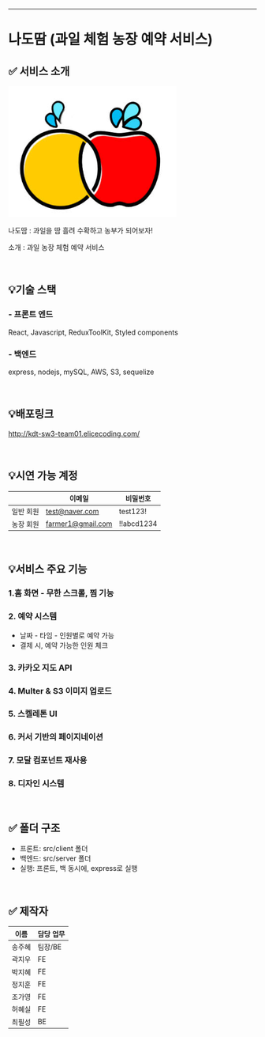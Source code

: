 <hr />

# 나도땀 (과일 체험 농장 예약 서비스)

## ✅ 서비스 소개

![nadoddam](./client/public/nadoddam.jpg)

나도땀 : 과일을 땀 흘려 수확하고 농부가 되어보자!

소개 : 과일 농장 체험 예약 서비스

<br />

## 💡기술 스택

### - 프론트 엔드

React, Javascript, ReduxToolKit, Styled components

### - 백엔드

express, nodejs, mySQL, AWS, S3, sequelize

<br />

## 💡배포링크

http://kdt-sw3-team01.elicecoding.com/

<br />

## 💡시연 가능 계정

|           | 이메일            | 비밀번호   |
| --------- | ----------------- | ---------- |
| 일반 회원 | test@naver.com    | test123!   |
| 농장 회원 | farmer1@gmail.com | !!abcd1234 |

<br />

## 💡서비스 주요 기능

### 1.홈 화면 - 무한 스크롤, 찜 기능

### 2. 예약 시스템

- 날짜 - 타임 - 인원별로 예약 가능
- 결제 시, 예약 가능한 인원 체크

### 3. 카카오 지도 API

### 4. Multer & S3 이미지 업로드

### 5. 스켈레톤 UI

### 6. 커서 기반의 페이지네이션

### 7. 모달 컴포넌트 재사용

### 8. 디자인 시스템

<br />

## ✅ 폴더 구조

- 프론트: src/client 폴더
- 백엔드: src/server 폴더
- 실행: 프론트, 백 동시에, express로 실행

<br />

## ✅ 제작자

| 이름   | 담당 업무 |
| ------ | --------- |
| 송주혜 | 팀장/BE   |
| 곽지우 | FE        |
| 박지혜 | FE        |
| 정지훈 | FE        |
| 조가영 | FE        |
| 허혜실 | FE        |
| 최필성 | BE        |

<br>
